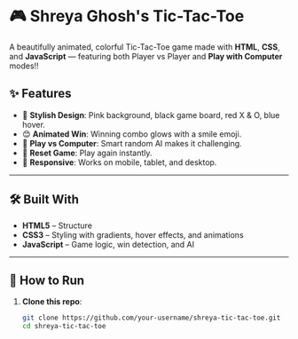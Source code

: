 # 🎮 Shreya Ghosh's Tic-Tac-Toe

A beautifully animated, colorful Tic-Tac-Toe game made with **HTML**, **CSS**, and **JavaScript** — featuring both Player vs Player and **Play with Computer** modes!!



## ✨ Features

- 🎨 **Stylish Design**: Pink background, black game board, red X & O, blue hover.
- 😊 **Animated Win**: Winning combo glows with a smile emoji.
- 🤖 **Play vs Computer**: Smart random AI makes it challenging.
- 🔁 **Reset Game**: Play again instantly.
- 📱 **Responsive**: Works on mobile, tablet, and desktop.

---

## 🛠️ Built With

- **HTML5** – Structure  
- **CSS3** – Styling with gradients, hover effects, and animations  
- **JavaScript** – Game logic, win detection, and AI

---

## 🚀 How to Run

1. **Clone this repo**:
   ```bash
   git clone https://github.com/your-username/shreya-tic-tac-toe.git
   cd shreya-tic-tac-toe

